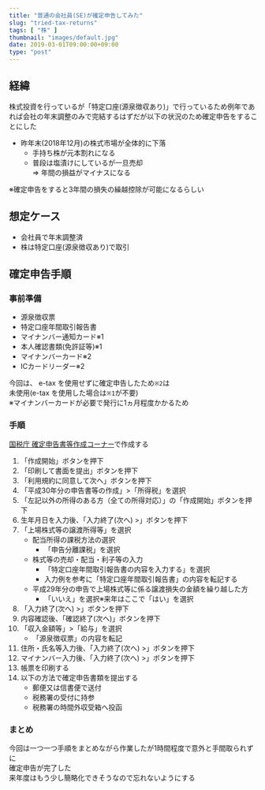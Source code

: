 ```yaml
---
title: "普通の会社員(SE)が確定申告してみた"
slug: "tried-tax-returns"
tags: [ "株" ]
thumbnail: "images/default.jpg"
date: 2019-03-01T09:00:00+09:00
type: "post"
---
```


## 経緯

株式投資を行っているが「特定口座(源泉徴収あり)」で行っているため例年であれば会社の年末調整のみで完結するはずだが以下の状況のため確定申告をすることにした

* 昨年末(2018年12月)の株式市場が全体的に下落
  * 手持ち株が元本割れになる
  * 普段は塩漬けにしているが一旦売却  
=> 年間の損益がマイナスになる

※確定申告をすると3年間の損失の繰越控除が可能になるらしい

## 想定ケース

* 会社員で年末調整済
* 株は特定口座(源泉徴収あり)で取引

## 確定申告手順

### 事前準備

* 源泉徴収票
* 特定口座年間取引報告書
* マイナンバー通知カード※1
* 本人確認書類(免許証等)※1
* マイナンバーカード※2
* ICカードリーダー※2

今回は、 e-tax を使用せずに確定申告したため`※2`は  
未使用(e-tax を使用した場合は`※1`が不要)  
※マイナンバーカードが必要で発行に1ヵ月程度かかるため

### 手順

[国税庁 確定申告書等作成コーナー](https://www.keisan.nta.go.jp/kyoutu/ky/sm/top#bsctrl)で作成する

1. 「作成開始」ボタンを押下
2. 「印刷して書面を提出」ボタンを押下
3. 「利用規約に同意して次へ」ボタンを押下
4. 「平成30年分の申告書等の作成」>「所得税」を選択
5. 「左記以外の所得のある方（全ての所得対応）」の「作成開始」ボタンを押下
6. 生年月日を入力後、「入力終了(次へ) >」ボタンを押下
7. 「上場株式等の譲渡所得等」を選択
    * 配当所得の課税方法の選択
      * 「申告分離課税」を選択
    * 株式等の売却・配当・利子等の入力
      * 「特定口座年間取引報告書の内容を入力する」を選択
      * 入力例を参考に「特定口座年間取引報告書」の内容を転記する
    * 平成29年分の申告で上場株式等に係る譲渡損失の金額を繰り越した方
      * 「いいえ」を選択※来年はここで「はい」を選択
8. 「入力終了(次へ) >」ボタンを押下
9. 内容確認後、「確認終了(次へ)」ボタンを押下
10. 「収入金額等」>「給与」を選択
    * 「源泉徴収票」の内容を転記
11. 住所・氏名等入力後、「入力終了(次へ) >」ボタンを押下
12. マイナンバー入力後、「入力終了(次へ) >」ボタンを押下
13. 帳票を印刷する
14. 以下の方法で確定申告書類を提出する
    * 郵便又は信書便で送付
    * 税務署の受付に持参
    * 税務署の時間外収受箱へ投函

### まとめ

今回は一つ一つ手順をまとめながら作業したが1時間程度で意外と手間取られずに  
確定申告が完了した  
来年度はもう少し簡略化できそうなので忘れないようにする

